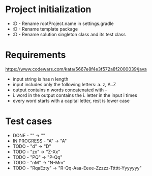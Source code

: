 # Project initialization
* :D - Rename rootProject.name in settings.gradle
* :D - Rename template package
* :D - Rename solution singleton class and its test class

# Requirements
https://www.codewars.com/kata/5667e8f4e3f572a8f2000039/java

- input string is has n length  
- input includes only the following letters: a..z, A..Z
- output contains n words concatenated with -
- i. word in the output contains the i. letter in the input i times
- every word starts with a capital letter, rest is lower case

# Test cases
- DONE - "" -> ""  
- IN PROGRESS - "A" -> "A"
- TODO - "d" -> "D"
- TODO - "zx" -> "Z-Xx"
- TODO - "PQ" -> "P-Qq"
- TODO - "nM" -> "N-Mm"
- TODO - "RqaEzty" -> "R-Qq-Aaa-Eeee-Zzzzz-Tttttt-Yyyyyyy"

